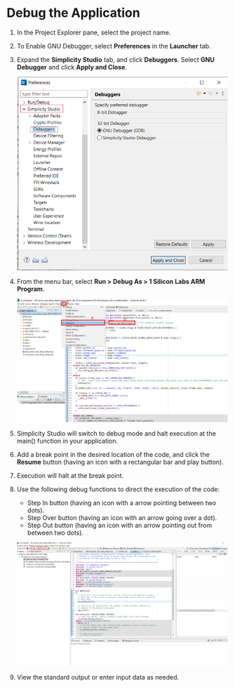 # Debug the Application

1. In the Project Explorer pane, select the project name.

2. To Enable GNU Debugger, select **Preferences** in the **Launcher** tab.

3. Expand the **Simplicity Studio** tab, and click **Debuggers**. Select **GNU Debugger** and click **Apply and Close**.

   ![Select GNU Debugger](./images/enable-gnu-debugger.png)

4. From the menu bar, select **Run > Debug As > 1 Silicon Labs ARM Program**.

   ![Switch to debug mode](./images/debug-application-switch-to-debug-mode.png)

5. Simplicity Studio will switch to debug mode and halt execution at the main() function in your application.

6. Add a break point in the desired location of the code, and click the **Resume** button (having an icon with a rectangular bar and play button).

7. Execution will halt at the break point.

8. Use the following debug functions to direct the execution of the code:

   - Step In button (having an icon with a arrow pointing between two dots).
   - Step Over button (having an icon with an arrow going over a dot).
   - Step Out button (having an icon with an arrow pointing out from between two dots).

   ![Debug options](./images/debug-application-debug-options.png)

9. View the standard output or enter input data as needed.
